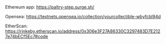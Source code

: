 Ethereum app: https://paltry-step.surge.sh/

Opensea: https://testnets.opensea.io/collection/yourcollectible-wbyfcbl94d

EtherScan: https://rinkeby.etherscan.io/address/0x306e3F27A86330C3297483D7E2127e74bECf5Ec7#code
